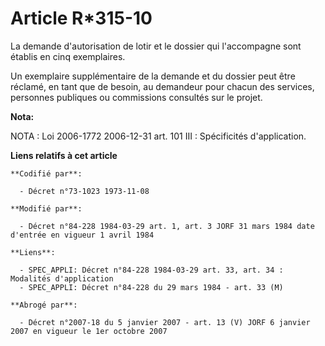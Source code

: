 # Article R*315-10

La demande d'autorisation de lotir et le dossier qui l'accompagne sont établis en cinq exemplaires.

Un exemplaire supplémentaire de la demande et du dossier peut être réclamé, en tant que de besoin, au demandeur pour chacun
des services, personnes publiques ou commissions consultés sur le projet.

**Nota:**

NOTA : Loi 2006-1772 2006-12-31 art. 101 III : Spécificités d'application.

**Liens relatifs à cet article**

	**Codifié par**:

	  - Décret n°73-1023 1973-11-08

	**Modifié par**:

	  - Décret n°84-228 1984-03-29 art. 1, art. 3 JORF 31 mars 1984 date d'entrée en vigueur 1 avril 1984

	**Liens**:

	  - SPEC_APPLI: Décret n°84-228 1984-03-29 art. 33, art. 34 : Modalités d'application
	  - SPEC_APPLI: Décret n°84-228 du 29 mars 1984 - art. 33 (M)

	**Abrogé par**:

	  - Décret n°2007-18 du 5 janvier 2007 - art. 13 (V) JORF 6 janvier 2007 en vigueur le 1er octobre 2007
